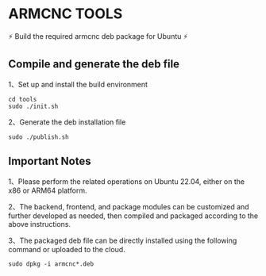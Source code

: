 # ARMCNC TOOLS

⚡ Build the required armcnc deb package for Ubuntu ⚡

## Compile and generate the deb file

1、Set up and install the build environment

```shell
cd tools
sudo ./init.sh
```

2、Generate the deb installation file

```shell
sudo ./publish.sh
```

## Important Notes

1、Please perform the related operations on Ubuntu 22.04, either on the x86 or ARM64 platform.

2、The backend, frontend, and package modules can be customized and further developed as needed, then compiled and packaged according to the above instructions.

3、The packaged deb file can be directly installed using the following command or uploaded to the cloud.

```shell
sudo dpkg -i armcnc*.deb
```